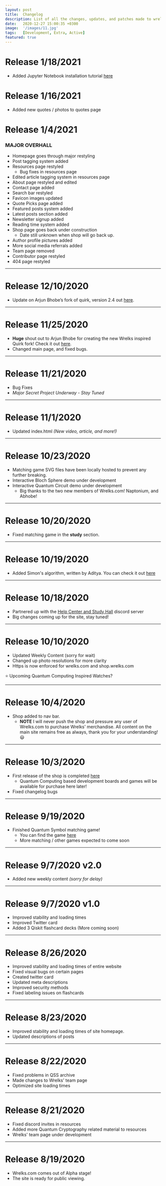 ```yaml
---
layout: post
title:  Changelog
description: List of all the changes, updates, and patches made to wrelks.com. May also include information on future updates.
date:   2020-12-27 15:00:35 +0300
image:  '/images/11.jpg'
tags:   [Development, Extra, Active]
featured: true
---
```


# Release 1/18/2021
* Added Jupyter Notebook installation tutorial [here](https://www.wrelks.com/2021/01/17/jupyter-notebook-install/)

# Release 1/16/2021
* Added new quotes / photos to quotes page

# Release 1/4/2021
### MAJOR OVERHALL
* Homepage goes through major restyling
* Post tagging system added 
* Resources page restyled 
    * Bug fixes in resources page
* Edited article tagging system in resources page
* About page restyled and edited
* Contact page added
* Search bar restyled 
* Favicon images updated 
* Quote Picks page added
* Featured posts system added
* Latest posts section added
* Newsletter signup added
* Reading time system added
* Shop page goes back under construction 
    * Date still unknown when shop will go back up.
* Author profile pictures added
* More social media referrals added 
* Team page removed 
* Contributor page restyled
* 404 page restyled

<hr>

# Release 12/10/2020
* Update on Arjun Bhobe’s fork of quirk, version 2.4 out [here](https://wrelks.com/quirk.html).

<hr>

# Release 11/25/2020
* **Huge** shout out to Arjun Bhobe for creating the new Wrelks inspired Quirk fork! Check it out [here](https://wrelks.com/quirk.html).
* Changed main page, and fixed bugs.

<hr>

# Release 11/21/2020
* Bug Fixes 
* *Major Secret Project Underway - Stay Tuned*

<hr>

# Release 11/1/2020
* Updated index.html *(New video, article, and more!)*

<hr>

# Release 10/23/2020

* Matching game SVG files have been locally hosted to prevent any further breaking. 
* Interactive Bloch Sphere demo under development 
* Interactive Quantum Circuit demo under development
    * Big thanks to the two new members of Wrelks.com! Naptonium, and Abhobe!

<hr>

# Release 10/20/2020

* Fixed matching game in the **study** section.

<hr>

# Release 10/19/2020

* Added Simon's algorithm, written by Aditya. You can check it out [here](https://wrelks.com/what-is-simons-algorithm-quantum-computing)

<hr>

# Release 10/18/2020

* Partnered up with the [Help Center and Study Hall](https://discord.gg/k8yKeTX) discord server
* Big changes coming up for the site, stay tuned!

<hr>

# Release 10/10/2020

* Updated Weekly Content (sorry for wait)
* Changed up photo resolutions for more clarity 
* Https is now enforced for wrelks.com and shop.wrelks.com

⭐ Upcoming Quantum Computing Inspired Watches?

<hr>

# Release 10/4/2020

* Shop added to nav bar.
    * **NOTE** I will never push the shop and pressure any user of Wrelks.com to purchase Wrelks' merchandise. All content on the main site remains free as always, thank you for your understanding! 😃
    
<hr>

# Release 10/3/2020

* First release of the shop is completed [here](https://shop.wrelks.com)
    * Quantum Computing based development boards and games will be available for purchase here later! 
* Fixed changelog bugs

<hr>

# Release 9/19/2020

* Finished Quantum Symbol matching game!
    * You can find the game [here](https://wrelks.com/match)
    * More matching / other games expected to come soon

<hr>

# Release 9/7/2020 v2.0

* Added new weekly content *(sorry for delay)*

<hr>

# Release 9/7/2020 v1.0

* Improved stability and loading times 
* Improved Twitter card
* Added 3 Qiskit flashcard decks (More coming soon)

<hr>

# Release 8/26/2020

* Improved stability and loading times of entire website
* Fixed visual bugs on certain pages 
* Created twitter card 
* Updated meta descriptions 
* Improved security methods
* Fixed labeling issues on flashcards

<hr>

# Release 8/23/2020

* Improved stability and loading times of site homepage.
* Updated descriptions of posts

<hr>

# Release 8/22/2020

* Fixed problems in QSS archive
* Made changes to Wrelks' team page
* Optimized site loading times

<hr>

# Release 8/21/2020

* Fixed discord invites in resources
* Added more Quantum Cryptography related material to resources
* Wrelks' team page under development

<hr>

# Release 8/19/2020

* Wrelks.com comes out of Alpha stage! 
* The site is ready for public viewing.